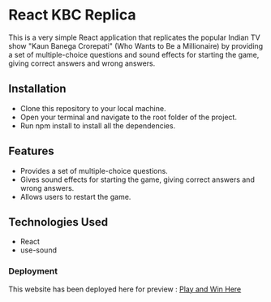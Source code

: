 # React KBC Replica

This is a very simple React application that replicates the popular Indian TV show "Kaun Banega Crorepati" (Who Wants to Be a Millionaire) by providing a set of multiple-choice questions and sound effects for starting the game, giving correct answers and wrong answers.

## Installation

- Clone this repository to your local machine.
- Open your terminal and navigate to the root folder of the project.
- Run npm install to install all the dependencies.

## Features

- Provides a set of multiple-choice questions.
- Gives sound effects for starting the game, giving correct answers and wrong answers.
- Allows users to restart the game.


## Technologies Used
- React
- use-sound

### Deployment

This website has been deployed here for preview : [Play and Win Here](https://a0ef69cf.utproj-react-vvsimple-kbc.pages.dev/)
